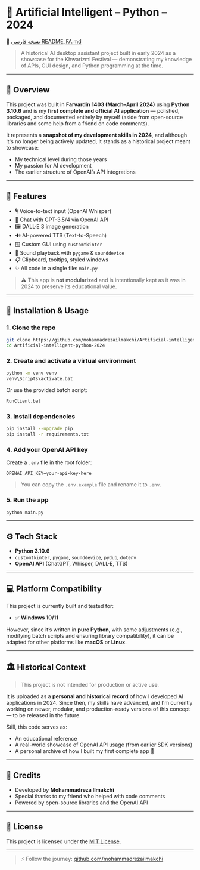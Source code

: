 # 🧠 Artificial Intelligent – Python – 2024
📄 [نسخه فارسی README_FA.md](./README_FA.md)
> A historical AI desktop assistant project built in early 2024 as a showcase for the Khwarizmi Festival — demonstrating my knowledge of APIs, GUI design, and Python programming at the time.

---

## 📜 Overview

This project was built in **Farvardin 1403 (March–April 2024)** using **Python 3.10.6** and is my **first complete and official AI application** — polished, packaged, and documented entirely by myself (aside from open-source libraries and some help from a friend on code comments).

It represents a **snapshot of my development skills in 2024**, and although it's no longer being actively updated, it stands as a historical project meant to showcase:
- My technical level during those years
- My passion for AI development
- The earlier structure of OpenAI’s API integrations

---

## 🚀 Features

- 🎙️ Voice-to-text input (OpenAI Whisper)
- 🧠 Chat with GPT-3.5/4 via OpenAI API
- 🖼️ DALL·E 3 image generation
- 🔊 AI-powered TTS (Text-to-Speech)
- 🪟 Custom GUI using `customtkinter`
- 🎵 Sound playback with `pygame` & `sounddevice`
- 📋 Clipboard, tooltips, styled windows
- ✨ All code in a single file: `main.py`

> ⚠️ This app is **not modularized** and is intentionally kept as it was in 2024 to preserve its educational value.

---

## 💾 Installation & Usage

### 1. Clone the repo

```bash
git clone https://github.com/mohammadrezailmakchi/Artificial-intelligent-python-2024.git
cd Artificial-intelligent-python-2024
```

### 2. Create and activate a virtual environment

```bash
python -m venv venv
venv\Scripts\activate.bat
```

Or use the provided batch script:

```bash
RunClient.bat
```

### 3. Install dependencies

```bash
pip install --upgrade pip
pip install -r requirements.txt
```

### 4. Add your OpenAI API key

Create a `.env` file in the root folder:

```
OPENAI_API_KEY=your-api-key-here
```

> You can copy the `.env.example` file and rename it to `.env`.

### 5. Run the app

```bash
python main.py
```

---

## ⚙️ Tech Stack

- **Python 3.10.6**
- `customtkinter`, `pygame`, `sounddevice`, `pydub`, `dotenv`
- **OpenAI API** (ChatGPT, Whisper, DALL·E, TTS)

---

## 💻 Platform Compatibility

This project is currently built and tested for:

- ✅ **Windows 10/11**

However, since it’s written in **pure Python**, with some adjustments (e.g., modifying batch scripts and ensuring library compatibility), it can be adapted for other platforms like **macOS** or **Linux**.

---

## 🏛 Historical Context

> This project is not intended for production or active use.

It is uploaded as a **personal and historical record** of how I developed AI applications in 2024. Since then, my skills have advanced, and I'm currently working on newer, modular, and production-ready versions of this concept — to be released in the future.

Still, this code serves as:
- An educational reference
- A real-world showcase of OpenAI API usage (from earlier SDK versions)
- A personal archive of how I built my first complete app 💪

---

## 🤝 Credits

- Developed by **Mohammadreza Ilmakchi**  
- Special thanks to my friend who helped with code comments  
- Powered by open-source libraries and the OpenAI API

---

## 🔐 License

This project is licensed under the [MIT License](LICENSE).

---

> ⚡ Follow the journey: [github.com/mohammadrezailmakchi](https://github.com/mohammadrezailmakchi)

